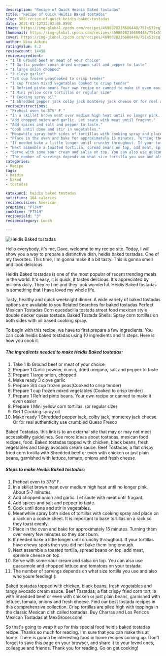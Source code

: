 ```yaml
---
description: "Recipe of Quick Heidis Baked tostadas"
title: "Recipe of Quick Heidis Baked tostadas"
slug: 589-recipe-of-quick-heidis-baked-tostadas
date: 2021-01-12T22:02:05.859Z
image: https://img-global.cpcdn.com/recipes/4698028216680448/751x532cq70/heidis-baked-tostadas-recipe-main-photo.jpg
thumbnail: https://img-global.cpcdn.com/recipes/4698028216680448/751x532cq70/heidis-baked-tostadas-recipe-main-photo.jpg
cover: https://img-global.cpcdn.com/recipes/4698028216680448/751x532cq70/heidis-baked-tostadas-recipe-main-photo.jpg
author: Nina Adkins
ratingvalue: 4.2
reviewcount: 14458
recipeingredient:
- "1 lb Ground beef or meat of your choice"
- "1 Garlic powder cumin dried oregano salt and pepper to taste"
- "1 large onion chopped"
- "3 clove garlic"
- "3/4 cup frozen peasCooked to crisp tender"
- "1 cup frozen mixed vegetables Cooked to crisp tender"
- "1 Refried pinto beans Your own recipe or canned to make it even easier"
- "1 Mini yellow corn tortillas or regular size"
- "1 Cooking spray oil"
- "1 Shredded pepper jack colby jack monterey jack cheese Or for real authenticity use crumbled Queso Fresco"
recipeinstructions:
- "Preheat oven to 375° F."
- "In a skillet brown meat over medium high heat until no longer pink. About 5-7 minutes."
- "Add chopped onion and garlic. Let saute with meat until fragant."
- "Add spices and salt and pepper to taste."
- "Cook until done and stir in vegetables."
- "Meanwhile spray both sides of tortillas with cooking spray and place on a rack on a cookie sheet. It is important to bake tortillas on a rack so they toast evenly."
- "Place in the oven and bake for approximately 15 minutes. Turning them over every few minutes so they dont burn."
- "If needed bake a little longer until crunchy throughout. If your tortillas have chewy spots then you did not bake them long enough."
- "Next assemble a toasted tortilla, spread beans on top, add meat, sprinkle cheese on top."
- "Serve with some sour cream and salsa on top. You can also use guacamole and chopped lettuce and tomatoes on your tostada."
- "The number of servings depends on what size tortilla you use and also who youre feeding! (:"
categories:
- Recipe
tags:
- heidis
- baked
- tostadas

katakunci: heidis baked tostadas 
nutrition: 104 calories
recipecuisine: American
preptime: "PT34M"
cooktime: "PT31M"
recipeyield: "3"
recipecategory: Lunch

---
```



![Heidis Baked tostadas](https://img-global.cpcdn.com/recipes/4698028216680448/751x532cq70/heidis-baked-tostadas-recipe-main-photo.jpg)

Hello everybody, it's me, Dave, welcome to my recipe site. Today, I will show you a way to prepare a distinctive dish, heidis baked tostadas. One of my favorites. This time, I'm gonna make it a bit tasty. This is gonna smell and look delicious.

Heidis Baked tostadas is one of the most popular of recent trending meals in the world. It's easy, it is quick, it tastes delicious. It's appreciated by millions daily. They're fine and they look wonderful. Heidis Baked tostadas is something that I have loved my whole life.

Tasty, healthy and quick weeknight dinner. A wide variety of baked tostadas options are available to you Related Searches for baked tostadas Perfect Mexican Tostadas Corn quesdadilla tostada street food mexican style double decker quesa tostada. Baked Tostada Shells: Spray corn tortillas on both sides with oil based cooking spray.


To begin with this recipe, we have to first prepare a few ingredients. You can cook heidis baked tostadas using 10 ingredients and 11 steps. Here is how you cook it.

<!--inarticleads1-->

##### The ingredients needed to make Heidis Baked tostadas:

1. Take 1 lb Ground beef or meat of your choice
1. Prepare 1 Garlic powder, cumin, dried oregano, salt and pepper to taste
1. Prepare 1 large onion, chopped
1. Make ready 3 clove garlic
1. Prepare 3/4 cup frozen peas(Cooked to crisp tender)
1. Prepare 1 cup frozen mixed vegetables (Cooked to crisp tender)
1. Prepare 1 Refried pinto beans. Your own recipe or canned to make it even easier
1. Prepare 1 Mini yellow corn tortillas. (or regular size)
1. Get 1 Cooking spray oil
1. Make ready 1 Shredded pepper jack, colby jack, monterey jack cheese. Or for real authenticity use crumbled Queso Fresco


Baked Tostadas. this link is to an external site that may or may not meet accessibility guidelines. See more ideas about tostadas, mexican food recipes, food. Baked tostadas topped with chicken, black beans, fresh vegetables and tangy avocado cream sauce. Beef Tostadas; a flat crispy fried corn tortilla with Shredded beef or even with chicken or just plain beans, garnished with lettuce, tomato, onions and fresh cheese. 

<!--inarticleads2-->

##### Steps to make Heidis Baked tostadas:

1. Preheat oven to 375° F.
1. In a skillet brown meat over medium high heat until no longer pink. About 5-7 minutes.
1. Add chopped onion and garlic. Let saute with meat until fragant.
1. Add spices and salt and pepper to taste.
1. Cook until done and stir in vegetables.
1. Meanwhile spray both sides of tortillas with cooking spray and place on a rack on a cookie sheet. It is important to bake tortillas on a rack so they toast evenly.
1. Place in the oven and bake for approximately 15 minutes. Turning them over every few minutes so they dont burn.
1. If needed bake a little longer until crunchy throughout. If your tortillas have chewy spots then you did not bake them long enough.
1. Next assemble a toasted tortilla, spread beans on top, add meat, sprinkle cheese on top.
1. Serve with some sour cream and salsa on top. You can also use guacamole and chopped lettuce and tomatoes on your tostada.
1. The number of servings depends on what size tortilla you use and also who youre feeding! (:


Baked tostadas topped with chicken, black beans, fresh vegetables and tangy avocado cream sauce. Beef Tostadas; a flat crispy fried corn tortilla with Shredded beef or even with chicken or just plain beans, garnished with lettuce, tomato, onions and fresh cheese. Find our best tostada recipes in this comprehensive collection. Crisp tortillas are piled high with toppings in the classic Mexican dish called tostadas. Buy Charras and Los Pericos Mexican Tostadas at MexGrocer.com! 

So that's going to wrap it up for this special food heidis baked tostadas recipe. Thanks so much for reading. I'm sure that you can make this at home. There is gonna be interesting food in home recipes coming up. Don't forget to save this page on your browser, and share it to your loved ones, colleague and friends. Thank you for reading. Go on get cooking!
